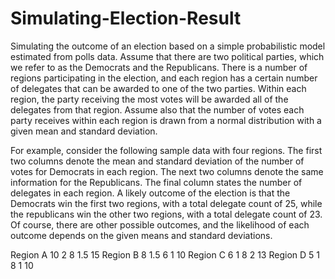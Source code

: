 # Simulating-Election-Result
Simulating the outcome of an election based on a simple probabilistic model estimated from polls data. Assume that there are two political parties, which we refer to as the Democrats and the Republicans. There is a number of regions participating in the election, and each region has a certain number of delegates that can be awarded to one of the two parties. Within each region, the party receiving the most votes will be awarded all of the delegates from that region. Assume also that the number of votes each party receives within each region is drawn from a normal distribution with a given mean and standard deviation.


For example, consider the following sample data with four regions. The first two columns denote the mean and standard deviation of the number of votes for Democrats in each region. The next two columns denote the same information for the Republicans. The final column states the number of delegates in each region. A likely outcome of the election is that the Democrats win the first two regions, with a total delegate count of 25, while the republicans win the other two regions, with a total delegate count of 23. Of course, there are other possible outcomes, and the likelihood of each outcome depends on the given means and standard deviations.

Region A	10	2	8	1.5	15
Region B	8	1.5	6	1	10
Region C	6	1	8	2	13
Region D	5	1	8	1	10
